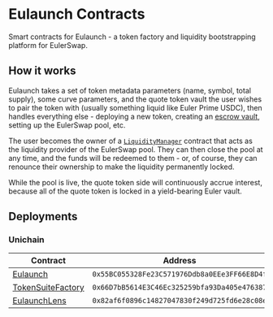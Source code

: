 # Eulaunch Contracts

Smart contracts for Eulaunch - a token factory and liquidity bootstrapping platform for EulerSwap.

## How it works

Eulaunch takes a set of token metadata parameters (name, symbol, total supply), some curve parameters, and the quote token vault the user wishes to pair the token with (usually something liquid like Euler Prime USDC), then handles everything else - deploying a new token, creating an [escrow vault](https://www.euler.finance/blog/euler-v2-the-new-modular-age-of-defi#:~:text=Escrow%20Vault%20Class%3A%20Enable%20any%20ERC20%20token%20as%20collateral%20without%20earning%20yield.%20Escrow%20vaults%20ensure%20collateral%20accessibility%20for%20liquidations%20and%20offer%20protection%20to%20borrowers.), setting up the EulerSwap pool, etc.

The user becomes the owner of a [`LiquidityManager`](./src/LiquidityManager.sol) contract that acts as the liquidity provider of the EulerSwap pool. They can then close the pool at any time, and the funds will be redeemed to them - or, of course, they can renounce their ownership to make the liquidity permanently locked.

While the pool is live, the quote token side will continuously accrue interest, because all of the quote token is locked in a yield-bearing Euler vault.

## Deployments

### Unichain

| Contract                                                                                    | Address                                      |
| ------------------------------------------------------------------------------------------- | -------------------------------------------- |
| [Eulaunch](https://uniscan.xyz/address/0x55BC055328Fe23C571976Ddb8a0EEe3FF66E8D4f)          | `0x55BC055328Fe23C571976Ddb8a0EEe3FF66E8D4f` |
| [TokenSuiteFactory](https://uniscan.xyz/address/0x66D7bB5614E3C46Ec325259bfa93Da405e476387) | `0x66D7bB5614E3C46Ec325259bfa93Da405e476387` |
| [EulaunchLens](https://uniscan.xyz/address/0x82af6f0896c14827047830f249d725fd6e28c08e)      | `0x82af6f0896c14827047830f249d725fd6e28c08e` |
